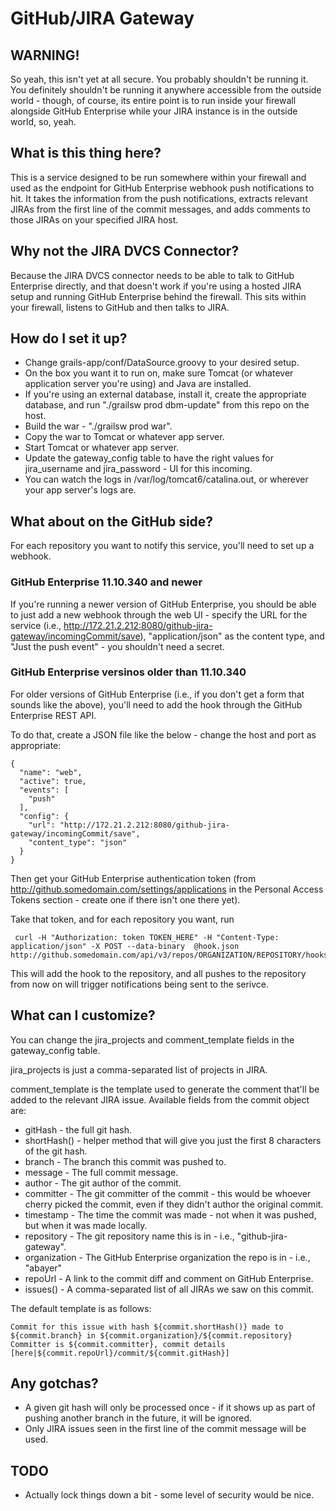 # GitHub/JIRA Gateway

## WARNING!

So yeah, this isn't yet at all secure. You probably shouldn't be
running it. You definitely shouldn't be running it anywhere accessible
from the outside world - though, of course, its entire point is to run
inside your firewall alongside GitHub Enterprise while your JIRA
instance is in the outside world, so, yeah. 

## What is this thing here?

This is a service designed to be run somewhere within your firewall
and used as the endpoint for GitHub Enterprise webhook push notifications to hit. It
takes the information from the push notifications, extracts relevant
JIRAs from the first line of the commit messages, and adds comments to
those JIRAs on your specified JIRA host.

## Why not the JIRA DVCS Connector?

Because the JIRA DVCS connector needs to be able to talk to GitHub
Enterprise directly, and that doesn't work if you're using a hosted
JIRA setup and running GitHub Enterprise behind the firewall. This
sits within your firewall, listens to GitHub and then talks to JIRA. 

## How do I set it up?

* Change grails-app/conf/DataSource.groovy to your desired setup.
* On the box you want it to run on, make sure Tomcat (or whatever
application server you're using) and Java are installed.
* If you're using an external database, install it, create the
appropriate database, and run "./grailsw prod dbm-update" from this repo
on the host.
* Build the war - "./grailsw prod war".
* Copy the war to Tomcat or whatever app server.
* Start Tomcat or whatever app server.
* Update the gateway_config table to have the right values for
jira_username and jira_password - UI for this incoming.
* You can watch the logs in /var/log/tomcat6/catalina.out, or wherever
your app server's logs are.

## What about on the GitHub side?

For each repository you want to notify this service, you'll need to
set up a webhook.

### GitHub Enterprise 11.10.340 and newer

If you're running a newer version of GitHub Enterprise, you should be
able to just add a new webhook through the web UI - specify the URL
for the service (i.e.,
http://172.21.2.212:8080/github-jira-gateway/incomingCommit/save),
"application/json" as the content type, and "Just the push event" -
you shouldn't need a secret.

### GitHub Enterprise versinos older than 11.10.340

For older versions of GitHub Enterprise (i.e., if you don't get a form
that sounds like the above), you'll need to add the hook through the
GitHub Enterprise REST API.

To do that, create a JSON file like the below - change the host and
port as appropriate:

    {
      "name": "web",
      "active": true,
      "events": [
        "push"
      ],
      "config": {
        "url": "http://172.21.2.212:8080/github-jira-gateway/incomingCommit/save",
        "content_type": "json"
      }
    }

Then get your GitHub Enterprise authentication token (from
http://github.somedomain.com/settings/applications in the Personal
Access Tokens section - create one if there isn't one there yet).

Take that token, and for each repository you want, run

     curl -H "Authorization: token TOKEN_HERE" -H "Content-Type: application/json" -X POST --data-binary  @hook.json http://github.somedomain.com/api/v3/repos/ORGANIZATION/REPOSITORY/hooks

This will add the hook to the repository, and all pushes to the
repository from now on will trigger notifications being sent to the
serivce.

## What can I customize?

You can change the jira_projects and comment_template fields in the
gateway_config table.

jira_projects is just a comma-separated list of projects in JIRA.

comment_template is the template used to generate the comment that'll
be added to the relevant JIRA issue. Available fields from the commit
object are:

* gitHash - the full git hash.
* shortHash() - helper method that will give you just the first 8
characters of the git hash.
* branch - The branch this commit was pushed to.
* message - The full commit message.
* author - The git author of the commit.
* committer - The git committer of the commit - this would be whoever
cherry picked the commit, even if they didn't author the original commit.
* timestamp - The time the commit was made - not when it was pushed,
but when it was made locally.
* repository - The git repository name this is in - i.e., "github-jira-gateway".
* organization - The GitHub Enterprise organization the repo is in -
i.e., "abayer"
* repoUrl - A link to the commit diff and comment on GitHub Enterprise.
* issues() - A comma-separated list of all JIRAs we saw on this commit.


The default template is as follows:

    Commit for this issue with hash ${commit.shortHash()} made to ${commit.branch} in ${commit.organization}/${commit.repository}
    Committer is ${commit.committer}, commit details [here|${commit.repoUrl}/commit/${commit.gitHash}]

## Any gotchas?

* A given git hash will only be processed once - if it shows up as part
of pushing another branch in the future, it will be ignored.
* Only JIRA issues seen in the first line of the commit message will
be used.

## TODO

* Actually lock things down a bit - some level of security would be nice.
